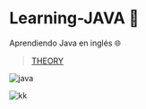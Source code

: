 # Learning-JAVA :green_heart:
Aprendiendo Java en inglés :globe_with_meridians:

> [THEORY](docs/libre.md)

![java](https://user-images.githubusercontent.com/92184167/183749709-08f11819-2dcd-495e-9635-d95d40c984d5.jpg)

![kk](https://user-images.githubusercontent.com/92184167/183749813-4e6b784f-1118-4fc9-8be7-ff7cf146c554.jpg)
